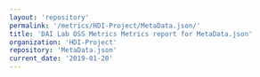 ```yaml
---
layout: 'repository'
permalink: '/metrics/HDI-Project/MetaData.json/'
title: 'DAI Lab OSS Metrics Metrics report for MetaData.json'
organization: 'HDI-Project'
repository: 'MetaData.json'
current_date: '2019-01-20'
---
```

